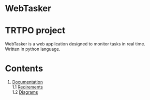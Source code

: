 # WebTasker
# TRTPO project
WebTasker is a web application designed to monitor tasks in real time. Written in python language.

# Contents
1. [Documentation](https://github.com/Dmitry720/WebTasker/tree/master/Documents) <br>
  1.1 [Reqirements](https://github.com/Dmitry720/WebTasker/blob/master/Documents/Requirements/RequirementsDocument.md) <br>
  1.2 [Diagrams](https://github.com/Dmitry720/WebTasker/blob/master/Documents/Diagrams/Diagrams.md) <br>
